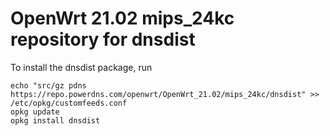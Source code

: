 OpenWrt 21.02 mips_24kc repository for dnsdist
========

To install the dnsdist package, run

```
echo "src/gz pdns https://repo.powerdns.com/openwrt/OpenWrt_21.02/mips_24kc/dnsdist" >> /etc/opkg/customfeeds.conf
opkg update
opkg install dnsdist
```
